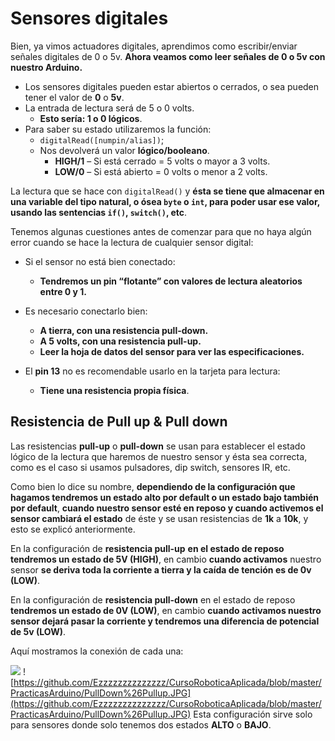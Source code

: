 # Sensores digitales

Bien, ya vimos actuadores digitales, aprendimos como escribir/enviar señales digitales de 0 o 5v. **Ahora veamos como leer señales de 0 o 5v con nuestro Arduino.**
- Los sensores digitales pueden estar abiertos o cerrados, o sea pueden tener el valor de **0** o **5v**.
- La entrada de lectura será de 5 o 0 volts.
  * **Esto sería: 1 o 0 lógicos**.
- Para saber su estado utilizaremos la función:
    * ``digitalRead([numpin/alias])``;
	* Nos devolverá un valor **lógico/booleano**.
	  + **HIGH/1** – Si está cerrado = 5 volts o mayor a 3 volts.
      + **LOW/0** – Si está abierto = 0 volts o menor a 2 volts.

La lectura que se hace con ``digitalRead()`` y **ésta se tiene que almacenar en una variable del tipo natural, o ósea ``byte`` o ``int``, para poder usar ese valor, usando las sentencias ``if()``, ``switch()``, etc**. 

Tenemos algunas cuestiones antes de comenzar para que no haya algún error cuando se hace la lectura de cualquier sensor digital:
- Si el sensor no está bien conectado:
  * **Tendremos un pin “flotante” con valores de lectura aleatorios entre 0 y 1.**
 - Es necesario conectarlo bien:
   * **A tierra, con una resistencia pull-down.**
   * **A 5 volts, con una resistencia pull-up.**
   * **Leer la hoja de datos del sensor para ver las especificaciones.**
  
  - El **pin 13** no es recomendable usarlo en la tarjeta para lectura:
    * **Tiene una resistencia propia física**.

## Resistencia de Pull up & Pull down

Las resistencias **pull-up** o **pull-down** se usan para establecer el estado lógico de la lectura que haremos de nuestro sensor y ésta sea correcta, como es el caso si usamos pulsadores, dip switch, sensores IR, etc.

Como bien lo dice su nombre, **dependiendo de la configuración que hagamos tendremos un estado alto por default o un estado bajo también por default**, **cuando nuestro sensor esté en reposo y cuando activemos el sensor cambiará el estado** de éste y se usan resistencias de **1k** a **10k**, y esto se explicó anteriormente.

En la configuración de **resistencia pull-up** **en el estado de reposo tendremos un estado de 5V (HIGH)**, en cambio **cuando activamos** nuestro sensor **se deriva toda la corriente a tierra y la caída de tención es de 0v (LOW)**.

En la configuración de **resistencia pull-down** en el estado de reposo **tendremos un estado de 0V (LOW)**, en cambio **cuando activamos nuestro sensor dejará pasar la corriente y tendremos una diferencia de potencial de 5v (LOW)**.

Aquí mostramos la conexión de cada una:

![](http://4.bp.blogspot.com/-KAkM3oZ1rhI/U7zrMdebhtI/AAAAAAAAA28/w66cXzjAIgI/s1600/resistenciaspullupypulldown.jpg)
![https://github.com/Ezzzzzzzzzzzzzz/CursoRoboticaAplicada/blob/master/PracticasArduino/PullDown%26Pullup.JPG](https://github.com/Ezzzzzzzzzzzzzz/CursoRoboticaAplicada/blob/master/PracticasArduino/PullDown%26Pullup.JPG)
Esta configuración sirve solo para sensores donde solo tenemos dos estados **ALTO** o **BAJO**.
<!--stackedit_data:
eyJoaXN0b3J5IjpbLTkyMzQyNzg1LDQxMjY1NzA5OSwxMTg2NT
U5OTQ1XX0=
-->